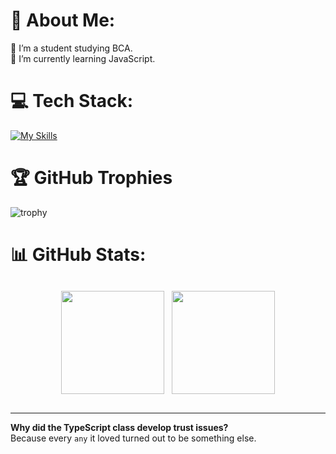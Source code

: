 # 💫 About Me:
🔭 I’m a student studying BCA.<br>🌱 I’m currently learning JavaScript.

# 💻 Tech Stack:
[![My Skills](https://skillicons.dev/icons?i=c,firebase,git,js,md,mysql,nestjs,nextjs,obsidian,php,postgres,postman,tailwind,ts)](https://skillicons.dev)

# 🏆 GitHub Trophies
![trophy](https://github-profile-trophy.vercel.app/?username=rsresta07&title=-Stars,-Issues,-Reviews&no-frame=true&theme=chalk&margin-w=5px)
<!-- &no-bg=true -->

# 📊 GitHub Stats:
<!-- &locale=np&hide_border=true   &bg_color=00000000-->
<div align="left" style="display: flex; justify-content: center; gap: 12px; flex-wrap: wrap; margin: 30px 0">
  <!-- Top Langs -->
  <img height="165" src="https://github-readme-stats.vercel.app/api/top-langs/?username=rsresta07&layout=compact&hide_border=true&title_color=E74C3C&text_color=FFF8E1&bg_color=262626&include_all_commits=false&count_private=false" />
  <!-- Stats -->
  <img height="165" src="https://github-readme-stats.vercel.app/api?username=rsresta07&show_icons=true&hide_border=true&title_color=E74C3C&icon_color=E67E22&text_color=FFF8E1&bg_color=262626&include_all_commits=true&count_private=false" />
</div>

<!--
# Top Repositories
[![Readme Card](https://github-readme-stats.vercel.app/api/pin/?username=rsresta07&repo=recblog-frontend-nextjs&bg_color=00000000)](https://github.com/anuraghazra/github-readme-stats)
[![Readme Card](https://github-readme-stats.vercel.app/api/pin/?username=rsresta07&repo=recblog-backend-nestjs&bg_color=00000000)](https://github.com/anuraghazra/github-readme-stats)

# WakaTime
[![WakaTime stats](https://github-readme-stats.vercel.app/api/wakatime?username=rameshworDev&layout=compact)](https://github.com/anuraghazra/github-readme-stats)
-->

---

**Why did the TypeScript class develop trust issues?**<br/>
Because every `any` it loved turned out to be something else.
